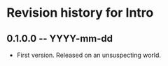# Revision history for Intro

## 0.1.0.0 -- YYYY-mm-dd

* First version. Released on an unsuspecting world.
